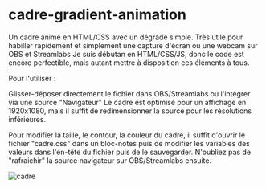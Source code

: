 # cadre-gradient-animation
Un cadre animé en HTML/CSS avec un dégradé simple. Très utile pour habiller rapidement et simplement une capture d'écran ou une webcam sur OBS et Streamlabs
Je suis débutan en HTML/CSS/JS, donc le code est encore perfectible, mais autant mettre à disposition ces éléments à tous.

Pour l'utiliser : 

Glisser-déposer directement le fichier dans OBS/Streamlabs ou l'intégrer via une source "Navigateur"
Le cadre est optimisé pour un affichage en 1920x1080, mais il suffit de redimensionner la source pour les résolutions inférieures.

Pour modifier la taille, le contour, la couleur du cadre, il suffit d'ouvrir le fichier "cadre.css" dans un bloc-notes puis de modifier les variables des valeurs dans l'en-tête du fichier puis de le sauvegarder. N'oubliez pas de "rafraichir" la source navigateur sur OBS/Streamlabs ensuite.


![cadre](https://user-images.githubusercontent.com/91347360/170141208-ea6d2400-a8c9-42c4-9bc5-99aa8b64e272.gif)
